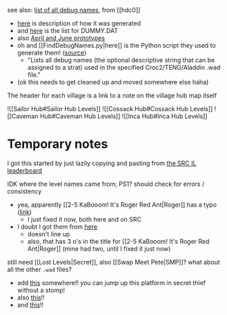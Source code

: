 see also: [list of all debug names](https://discord.com/channels/313375426112389123/408694062862958592/1285121480106971238), from [[hdc0]]
- [here](https://discord.com/channels/313375426112389123/408694062862958592/1285378294379970662) is description of how it was generated
- and [here](https://discord.com/channels/313375426112389123/408694062862958592/1285745648028880906) is the list for DUMMY.DAT
- also [April and June prototypes](https://discord.com/channels/313375426112389123/408694062862958592/1285802239432327210)
- oh and [[FindDebugNames.py|here]] is the Python script they used to generate them! ([source](https://discord.com/channels/1013732315186335764/1142382028566831185/1285188577394954282))
	- "Lists all debug names (the optional descriptive string that can be assigned to a strat) used in the specified Croc2/TENG/Aladdin .wad file."
- (ok this needs to get cleaned up and moved somewhere else haha)

The header for each village is a link to a note on the village hub map itself

![[Sailor Hub#Sailor Hub Levels]]
![[Cossack Hub#Cossack Hub Levels]]
![[Caveman Hub#Caveman Hub Levels]]
![[Inca Hub#Inca Hub Levels]]
# Temporary notes
I got this started by just lazily copying and pasting from [the SRC IL leaderboard](https://www.speedrun.com/croc_2/levels)

IDK where the level names came from; PS1? should check for errors / consistency
- yea, apparently [[2-5 KaBooom! It's Roger Red Ant|Roger]] has a typo ([link](https://discord.com/channels/313375426112389123/408694062862958592/1287646310911967324))
	- I just fixed it now, both here and on SRC
- I doubt I got them from [here](https://gamefaqs.gamespot.com/ps/196999-croc-2/faqs/47378)
	- doesn't line up
	- also, that has 3 o's in the title for [[2-5 KaBooom! It's Roger Red Ant|Roger]] (mine had two, until I fixed it just now)

still need [[Lost Levels|Secret]], also [[Swap Meet Pete|SMP]]? what about all the other `.wad` files?
- add [this](https://discord.com/channels/313375426112389123/408694062862958592/1281219829826719878) somewhere!! you can jump up this platform in secret thief without a stomp!
- also [this](https://discord.com/channels/313375426112389123/408694062862958592/520828594902269953)!!
- and [this](https://discord.com/channels/313375426112389123/408694062862958592/559585014644473876)!!